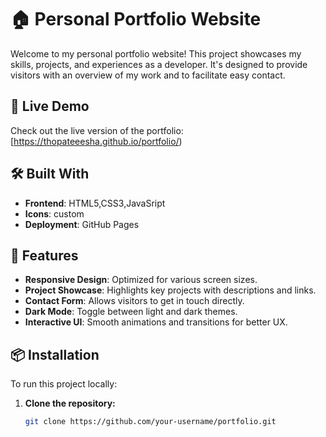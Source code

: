 # 🏠 Personal Portfolio Website

Welcome to my personal portfolio website! This project showcases my skills, projects, and experiences as a developer. It's designed to provide visitors with an overview of my work and to facilitate easy contact.

## 🚀 Live Demo

Check out the live version of the portfolio: [https://thopateeesha.github.io/portfolio/)

## 🛠️ Built With

- **Frontend**: HTML5,CSS3,JavaSript
- **Icons**: custom
- **Deployment**: GitHub Pages

## 📁 Features

- **Responsive Design**: Optimized for various screen sizes.
- **Project Showcase**: Highlights key projects with descriptions and links.
- **Contact Form**: Allows visitors to get in touch directly.
- **Dark Mode**: Toggle between light and dark themes.
- **Interactive UI**: Smooth animations and transitions for better UX.

## 📦 Installation

To run this project locally:

1. **Clone the repository:**
   ```bash
   git clone https://github.com/your-username/portfolio.git
